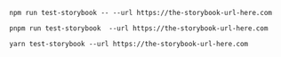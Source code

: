 ```shell renderer="common" language="js" packageManager="npm"
npm run test-storybook -- --url https://the-storybook-url-here.com
```

```shell renderer="common" language="js" packageManager="pnpm"
pnpm run test-storybook  --url https://the-storybook-url-here.com
```

```shell renderer="common" language="js" packageManager="yarn"
yarn test-storybook --url https://the-storybook-url-here.com
```
